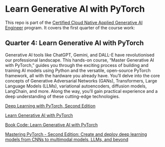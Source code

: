 # Learn Generative AI with PyTorch

This repo is part of the [Certified Cloud Native Applied Generative AI Engineer](https://docs.google.com/document/d/15usu1hkrrRLRjcq_3nCTT-0ljEcgiC44iSdvdqrCprk/edit?usp=sharing) program. It covers the first quarter of the course work:

## Quarter 4: Learn Generative AI with PyTorch

Generative AI tools like ChatGPT, Gemini, and DALL-E have revolutionised our professional landscape. This hands-on course, “Master Generative AI with PyTorch,” guides you through the exciting process of building and training AI models using Python and the versatile, open-source PyTorch framework, all with the hardware you already have. You’ll delve into the core concepts of Generative Adversarial Networks (GANs), Transformers, Large Language Models (LLMs), variational autoencoders, diffusion models, LangChain, and more. Along the way, you’ll gain practical experience and a deep understanding of these cutting-edge technologies.

[Deep Learning with PyTorch, Second Edition](https://www.manning.com/books/deep-learning-with-pytorch-second-edition)

[Learn Generative AI with PyTorch](https://www.manning.com/books/learn-generative-ai-with-pytorch)

[Book Code: Learn Generative AI with PyTorch](https://github.com/markhliu/DGAI)

[Mastering PyTorch - Second Edition: Create and deploy deep learning models from CNNs to multimodal models, LLMs, and beyond](https://www.amazon.com/Mastering-PyTorch-powerful-learning-architectures/dp/1801074305/ref=sr_1_2)
